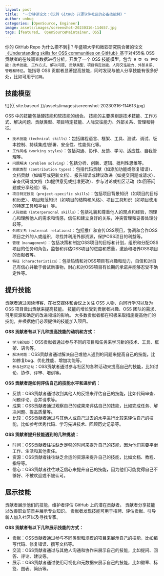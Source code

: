 ```yaml
---
layout: post
title:  "一分钟读论文：《玩转 GitHub 开源软件社区的必备技能树》"
author: unbug
categories: [OpenSource, Engineer]
image: assets/images/screenshot-20230316-114657.jpg
tags: [featured,  OpenSourceMaintainer, OSS]
---
```

你的 GitHub Repo 为什么攒不到🌟？华盛顿大学和微软研究院合著的论文[《Understanding skills for OSS communities on GitHub》][paper1-url]基于对455名 OSS 贡献者的在线调查数据进行分析，开发了一个 OSS 技能模型，包含` 9 类 45 种技能：技术技能, 工作方式, 解决问题, 贡献类型、项目特定技能、人际交往能力、外部关系、管理和特征`。能指导 OSS 贡献者显著提高技能，同时发现与他人分享技能有很多好处，比如可用于`招聘`。

## 技能模型
![]({{ site.baseurl }}/assets/images/screenshot-20230316-114613.jpg)

OSS 中的技能包括硬技能和软技能的组合。 技能的主要类别是技术技能、工作方式、解决问题、贡献类型、项目特定技能、人际交往能力、外部关系、管理和特征。
- `技术技能（technical skills）`：包括编程语言、框架、工具、测试、调试、版本控制、持续集成/部署、安全性、性能优化等。
- `工作风格（working styles）`：包括沟通、协作、反馈、学习、适应性、自我管理等。
- `问题解决（problem solving）`：包括分析、创新、逻辑、批判性思维等。
- `贡献类型（contribution types）`：包括代码贡献（如添加功能或修复错误）、文档贡献（如编写或更新文档）、报告错误或建议改进（如提交问题或请求）、审查代码或文档（如提供意见或批准更改）、参与讨论或社区活动（如回答问题或分享经验）等。
- `项目特定技能（project-specific skills）`：包括项目背景知识（如项目的目标和历史）、项目规范知识（如项目的结构和风格）、项目工具知识（如项目使用的特定工具和平台）等。
- `人际技能（interpersonal skills）`：包括礼貌和尊重他人的观点和经验，同理心和理解他人的需求和情感，信任和建立良好的关系，冲突管理和妥善处理分歧等。
- `外部关系（external relations）`：包括推广和宣传OSS项目，协调和合作OSS项目之外的人或组织，寻找并利用外部资源，保护OSS项目的利益等。
- `管理（management）`：包括决策和制定OSS项目的目标和计划，组织和分配OSS项目的任务和角色，监督和评估OSS项目的进度和质量，激励和培养OSS项目的贡献者等。
- `特征（characteristics）`：包括热情和对OSS项目有兴趣和动力，自信和对自己有信心并敢于尝试新事物，耐心和对OSS项目有长期的承诺并能够忍受不确定性等。

## 提升技能
贡献者通过阅读博客、在社交媒体和会议上关注 OSS 人物、向同行学习以及为 OSS 项目做出贡献来提高技能。 技能的增长受到贡献者兴趣、OSS 团队的需求、可用资源和确定的改进领域的影响。 大多数贡献者都在积极采取措施提高他们的技能，并根据他们必须提供的技能加入项目。

**OSS 贡献者有以下几种提高技能的动机和方式：**
- `学习新知识`：OSS贡献者通过参与不同的项目和任务来学习新的技术、工具、框架、语言等。
- `解决问题`：OSS贡献者通过解决自己或他人遇到的问题来提高自己的技能，比如修复bug、优化性能、增加功能等。
- `参与社区活动`：OSS贡献者通过参与社区的各种活动来提高自己的技能，比如讨论、协作、评审、培训等。

**OSS 贡献者是如何评估自己的技能水平和进步的：**
- 反馈：OSS贡献者通过收到其他人的反馈来评估自己的技能，比如代码审查、问题评论、合并请求等。
- 成果：OSS贡献者通过观察自己的成果来评估自己的技能，比如完成任务、解决问题、提高质量等。
- 比较：OSS贡献者通过与其他人或自己过去的水平进行比较来评估自己的技能，比如参考优秀代码、学习先进技术、回顾历史记录等。

**OSS 贡献者提升技能遇到的几种挑战：**
- 时间：OSS贡献者往往缺乏足够的时间来提升自己的技能，因为他们需要平衡工作、生活和其他责任。
- 资源：OSS贡献者往往缺乏合适的资源来提升自己的技能，比如文档、教程、指导等。
- 信心：OSS贡献者往往缺乏信心来提升自己的技能，因为他们可能觉得自己不够好、不被欢迎或不被认可。

## 展示技能
贡献者展示他们的技能，维护者评估 GitHub 上的潜在贡献者。 贡献者分享技能以改善职业前景并展示专业知识。 贡献者发现技能可用于招聘、评估贡献、引导新人加入社区以及寻找专家。

**OSS 贡献者有以下几种展示技能的方式：**
- 贡献：OSS贡献者通过参与不同类型和规模的项目来展示自己的技能，比如编写代码、修复错误、撰写文档等。
- 交流：OSS贡献者通过与其他人沟通和协作来展示自己的技能，比如提问、回答、评论、建议等。
- 展示：OSS贡献者通过使用可视化和元数据来展示自己的技能，比如徽章、标签、图表、简历等。


[paper1-url]: https://arxiv.org/pdf/2209.02222.pdf